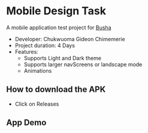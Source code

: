 # Mobile Design Task

A mobile application test project for [Busha](https://www.busha.co/)

- Developer: Chukwuoma Gideon Chimemerie
- Project duration: 4 Days
- Features:
  - Supports Light and Dark theme
  - Supports larger navScreens or landscape mode
  - Animations

## How to download the APK

- Click on Releases

## App Demo
